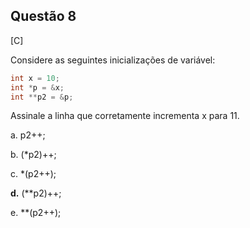 

## Questão 8
[C]

Considere as seguintes inicializações de variável:
```c
int x = 10;
int *p = &x;
int **p2 = &p;
```
Assinale a linha que corretamente incrementa x para 11.

a. p2++;

b. (*p2)++;

c. *(p2++);

**d.** (**p2)++;

e. **(p2++);



